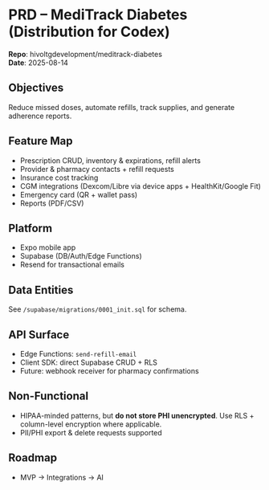 
# PRD – MediTrack Diabetes (Distribution for Codex)

**Repo**: hivoltgdevelopment/meditrack-diabetes  
**Date**: 2025-08-14

## Objectives
Reduce missed doses, automate refills, track supplies, and generate adherence reports.

## Feature Map
- Prescription CRUD, inventory & expirations, refill alerts
- Provider & pharmacy contacts + refill requests
- Insurance cost tracking
- CGM integrations (Dexcom/Libre via device apps + HealthKit/Google Fit)
- Emergency card (QR + wallet pass)
- Reports (PDF/CSV)

## Platform
- Expo mobile app
- Supabase (DB/Auth/Edge Functions)
- Resend for transactional emails

## Data Entities
See `/supabase/migrations/0001_init.sql` for schema.

## API Surface
- Edge Functions: `send-refill-email`
- Client SDK: direct Supabase CRUD + RLS
- Future: webhook receiver for pharmacy confirmations

## Non-Functional
- HIPAA-minded patterns, but **do not store PHI unencrypted**. Use RLS + column-level encryption where applicable.
- PII/PHI export & delete requests supported

## Roadmap
- MVP → Integrations → AI
